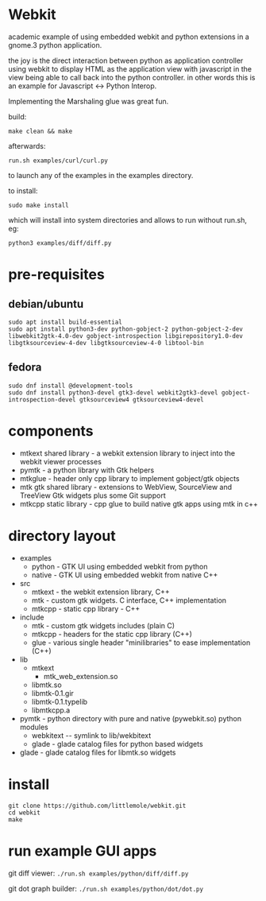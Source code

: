 Webkit
======


academic example of using embedded webkit and python extensions in a gnome.3 python application.

the joy is the direct interaction between python as application controller using
webkit to display HTML as the application view with javascript in the view being able to call
back into the python controller. in other words this is an example for Javascript <-> Python Interop.

Implementing the Marshaling glue was great fun.

build:

```make clean && make```

afterwards:

```run.sh examples/curl/curl.py```
  
to launch any of the examples in the examples directory.

to install:

```sudo make install```

which will install into system directories and allows to run without run.sh, eg:

```python3 examples/diff/diff.py ```


# pre-requisites

## debian/ubuntu
```
sudo apt install build-essential 
sudo apt install python3-dev python-gobject-2 python-gobject-2-dev libwebkit2gtk-4.0-dev gobject-introspection libgirepository1.0-dev libgtksourceview-4-dev libgtksourceview-4-0 libtool-bin
``` 
## fedora
```
sudo dnf install @development-tools
sudo dnf install python3-devel gtk3-devel webkit2gtk3-devel gobject-introspection-devel gtksourceview4 gtksourceview4-devel
```

# components

- mtkext shared library - a webkit extension library to inject into the webkit viewer processes
- pymtk - a python library with Gtk helpers
- mtkglue - header only cpp library to implement gobject/gtk objects
- mtk gtk shared library - extensions to WebView, SourceView and TreeView Gtk widgets plus some Git support
- mtkcpp static library - cpp glue to build native gtk apps using mtk in c++

# directory layout

- examples
    - python - GTK UI using embedded webkit from python
    - native - GTK UI using embedded webkit from native C++
- src
    - mtkext - the webkit extension library, C++
    - mtk - custom gtk widgets. C interface, C++ implementation
    - mtkcpp - static cpp library - C++
- include
    - mtk - custom gtk widgets includes (plain C)
    - mtkcpp - headers for the static cpp library (C++)
    - glue - various single header "minilibraries" to ease implementation (C++)
- lib
    - mtkext
        - mtk_web_extension.so
    - libmtk.so
    - libmtk-0.1.gir
    - libmtk-0.1.typelib
    - libmtkcpp.a
- pymtk - python directory with pure and native (pywebkit.so) python modules
    - webkitext -- symlink to lib/wekbitext
    - glade - glade catalog files for python based widgets
- glade - glade catalog files for libmtk.so widgets


# install
```
git clone https://github.com/littlemole/webkit.git
cd webkit
make
``` 

# run example GUI apps

git diff viewer:
``` ./run.sh examples/python/diff/diff.py ```

git dot graph builder:
``` ./run.sh examples/python/dot/dot.py ```